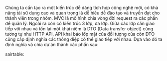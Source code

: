 Chúng ta cần tạo ra một kiến trúc dễ dàng tích hợp công nghệ mới, có khả năng tái sử dụng cao và quan trọng là dễ hiểu dễ đào tạo và truyền đạt cho thành viên trong nhóm.
MVC là mô hình chia vòng đời request ra các phần để quản lý. Ngoài ra còn có kiến trúc 3 lớp, đa lớp.
Giữa các lớp cần giao tiếp với nhau và tồn lại một khái niệm là DTO (Data transfer object) cũng tương tự như HTTP API, API khai báo lớp mặt của đối tượng của còn DTO cũng cấp định nghĩa các thông điệp có thể giao tiếp với nhau.
Dựa vào đó ta định nghĩa và chia dự án thành các phần sau:

sairtable:
